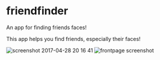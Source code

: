 # friendfinder
An app for finding friends faces!

This app helps you find friends, especially their faces!

![screenshot 2017-04-28 20 16 41](https://cloud.githubusercontent.com/assets/21274043/25552473/a3ceca2c-2c4f-11e7-8a2b-223dd9afd040.png)
![frontpage screenshot](https://upload.wikimedia.org/wikipedia/commons/thumb/e/ec/Terrier_mixed-breed_dog.jpg/1024px-Terrier_mixed-breed_dog.jpg)
